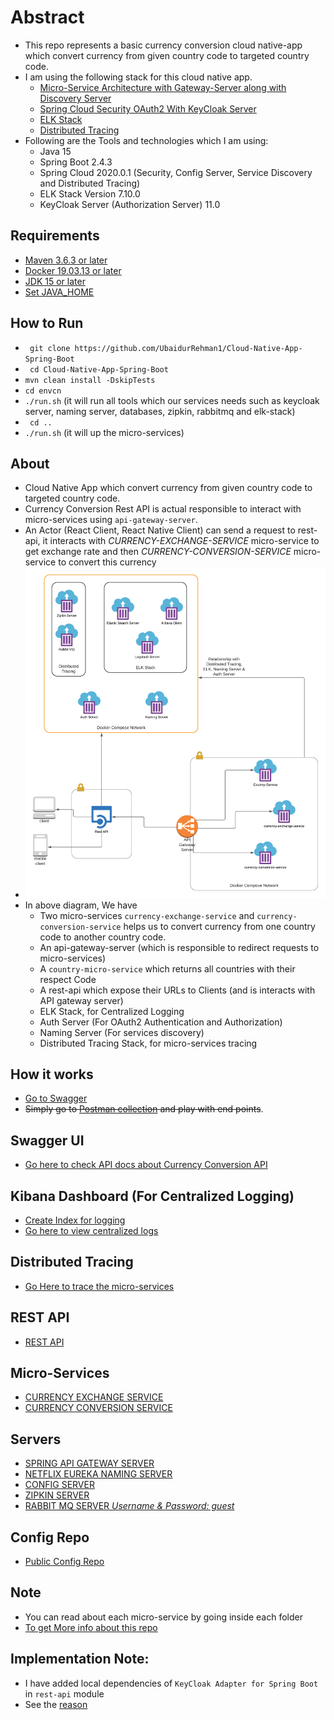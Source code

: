 Abstract
========
- This repo represents a basic currency conversion cloud native-app which convert currency from given country code to targeted country code.
- I am using the following stack for this cloud native app.   
    - [Micro-Service Architecture with Gateway-Server along with Discovery Server]()
    - [Spring Cloud Security OAuth2 With KeyCloak Server]()
    - [ELK Stack]()
    - [Distributed Tracing]()
- Following are the Tools and technologies which I am using:
  - Java 15
  - Spring Boot 2.4.3
  - Spring Cloud 2020.0.1 (Security, Config Server, Service Discovery and Distributed Tracing)
  - ELK Stack Version 7.10.0
  - KeyCloak Server (Authorization Server) 11.0
    
Requirements
-----------
- [Maven 3.6.3 or later](./resource/install-require-softwares.md)
- [Docker 19.03.13 or later](./resource/install-require-softwares.md)
- [JDK 15 or later](./resource/install-require-softwares.md)
- [Set JAVA_HOME](./resource/install-require-softwares.md)

How to Run
----------
-   ``` git clone https://github.com/UbaidurRehman1/Cloud-Native-App-Spring-Boot```
-   ``` cd Cloud-Native-App-Spring-Boot```
-   ```mvn clean install -DskipTests```
-   ```cd envcn```
-   ```./run.sh``` (it will run all tools which our services needs such as keycloak server, naming server, databases, zipkin, rabbitmq and elk-stack)
-   ``` cd ..```
-   ``` ./run.sh ``` (it will up the micro-services)


About
----
- Cloud Native App which convert currency from given country code to targeted country code. 
- Currency Conversion Rest API  is actual responsible to interact with micro-services using ```api-gateway-server```. 
- An Actor (React Client, React Native Client) can  send a request to rest-api, it interacts with *CURRENCY-EXCHANGE-SERVICE*  micro-service to get exchange rate and then *CURRENCY-CONVERSION-SERVICE* micro-service to convert this currency
- ![Micro Service Architecture](resource/3cnAuthFlow.png)
- In above diagram, We have 
    - Two micro-services ```currency-exchange-service```  and ```currency-conversion-service``` helps us to convert currency from one country code to another country code.
    - An api-gateway-server (which is responsible to redirect requests to micro-services)
    - A ```country-micro-service``` which returns all countries with their respect Code
    - A rest-api which expose their URLs to Clients (and is interacts with API gateway server)
    - ELK Stack, for Centralized Logging
    - Auth Server (For OAuth2 Authentication and Authorization)
    - Naming Server (For services discovery)
    - Distributed Tracing Stack, for micro-services tracing

    
How it works
------------
- [Go to Swagger](resource/how-to-use-swagger.md) 
- ~~Simply go to [Postman collection](https://www.getpostman.com/collections/567dafcda4e68e8ab855) and play with end points~~.

Swagger UI
----------
- [Go here to check API docs about Currency Conversion API](http://localhost:5200/swagger-ui/index.html#/exchange-controller)

Kibana Dashboard (For Centralized Logging)
------------------------------------------
- [Create Index for logging](resource/create-index-for-logging.md)
- [Go here to view centralized logs](http://localhost:5601/app/discover#)

Distributed Tracing
-------------------
- [Go Here to trace the micro-services](http://localhost:9411/zipkin/)


REST API
--------
-   [REST API](http://localhost:5200/actuator/health)

Micro-Services
--------------
-   [CURRENCY EXCHANGE SERVICE](http://localhost:8000/actuator/health)
-   [CURRENCY CONVERSION SERVICE](http://localhost:8100/actuator/health)

Servers
-------
-   [SPRING API GATEWAY SERVER](http://localhost:8755/actuator/health)
-   [NETFLIX EUREKA NAMING SERVER](http://localhost:8761/)
-   [CONFIG SERVER](http://localhost:8888/actuator/health)
-   [ZIPKIN SERVER](http://localhost:9411/zipkin/)
-   [RABBIT MQ SERVER *Username & Password: guest*](http://localhost:15672/)

Config Repo
-----------
- [Public Config Repo](https://github.com/UbaidurRehman1/public-repo)

Note
----
- You can read about each micro-service by going inside each folder
- [To get More info about this repo](./moreinfo.md)

Implementation Note:
--------------------
- I have added local dependencies of `KeyCloak Adapter for Spring Boot` in `rest-api` module
- See the [reason](https://github.com/keycloak/keycloak/pull/7533#issuecomment-749705232)